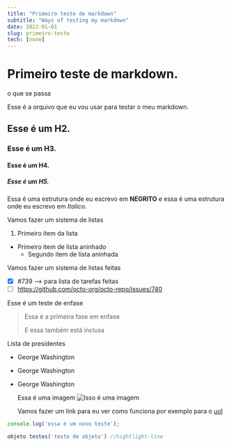 ```yaml
---
title: "Primeiro teste de markdown"
subtitle: "Ways of testing my markdown"
date: 2022-01-01
slug: primeiro-teste
tech: [none]
---
```


  # Primeiro teste de markdown.  

  o que se passa  

  Esse é a orquivo que eu vou usar para testar o meu markdown.  
  
  ## Esse é um H2.
  ### Esse é um H3.
  #### Esse é um H4.
  ##### Esse é um H5.

  Essa é uma estrutura onde eu escrevo em **NEGRITO** e essa é uma estrutura onde eu escrevo em *Italico*.
  
  Vamos fazer um sistema de listas
  
  1. Primeiro item da lista
   - Primeiro item de lista aninhado      
     - Segundo item de lista aninhada
  

  Vamos fazer um sistema de listas feitas
  
- [x] #739  						--> para lista de tarefas feitas
- [ ] https://github.com/octo-org/octo-repo/issues/740
  
Esse é um teste de enfase

>Essa é a primeira fase em enfase
>
>E essa também está inclusa
  
  Lista de presidentes
  
- George Washington
- George Washington
- George Washington
  
  Essa é uma imagem 
  ![Isso é uma imagem](https://myoctocat.com/assets/images/base-octocat.svg)
  
  Vamos fazer um link para eu ver como funciona por exemplo para o [uol](http://www.uol.com.br "meu site de noticias")
  
```javascript
console.log('essa é um novo teste');

objeto.testes('teste de objeto') //hightlight-line

```
  
